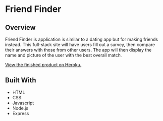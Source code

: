 # Friend Finder

## Overview

Friend Finder is application is similar to a dating app but for making friends instead. This full-stack site will have users fill out a survey, then compare their answers with those from other users. The app will then display the name and picture of the user with the best overall match.

<a href="">View the finished product on Heroku.</a>

## Built With

- HTML
- CSS
- Javascript
- Node.js
- Express
